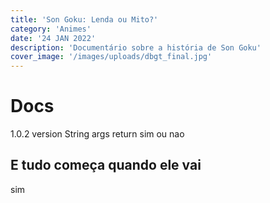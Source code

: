 ```yaml
---
title: 'Son Goku: Lenda ou Mito?'
category: 'Animes'
date: '24 JAN 2022'
description: 'Documentário sobre a história de Son Goku'
cover_image: '/images/uploads/dbgt_final.jpg'
---
```


# Docs

1.0.2 version String args return sim ou nao

## E tudo começa quando ele vai

sim